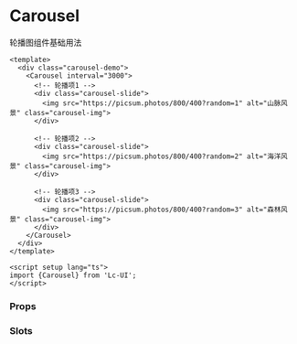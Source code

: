 # Carousel

轮播图组件基础用法

```vue
<template>
  <div class="carousel-demo">
    <Carousel interval="3000">
      <!-- 轮播项1 -->
      <div class="carousel-slide">
        <img src="https://picsum.photos/800/400?random=1" alt="山脉风景" class="carousel-img">
      </div>
      
      <!-- 轮播项2 -->
      <div class="carousel-slide">
        <img src="https://picsum.photos/800/400?random=2" alt="海洋风景" class="carousel-img">
      </div>
      
      <!-- 轮播项3 -->
      <div class="carousel-slide">
        <img src="https://picsum.photos/800/400?random=3" alt="森林风景" class="carousel-img">
      </div>
    </Carousel>
  </div>
</template>

<script setup lang="ts">
import {Carousel} from 'Lc-UI';
</script>
```
<style>
/* 确保轮播图样式在Markdown环境中生效 */
.carousel-demo {
  margin: 20px auto;
  max-width: 800px;
}

/* 轮播项必须设置的样式（关键） */
.carousel-slide {
  width: 100%;
  height: 100%;
}

/* 轮播图片样式 */
.carousel-img {
  width: 100%;
  height: 100%;
  object-fit: cover; /* 保持图片比例并充满容器 */
  display: block; /* 去除图片底部间隙 */
}

/* 引入轮播组件的核心样式（确保在Markdown中生效） */
.carousel {
  position: relative;
  width: 100%;
  max-width: 800px;
  margin: 0 auto;
  overflow: hidden;
  border-radius: 8px;
}

.carousel-inner {
  width: 100%;
  height: 400px;
}

.slides {
  display: flex;
  height: 100%;
  transition: transform 0.5s ease;
}

.slides > * {
  flex: 0 0 100%;
  height: 100%;
}

.prev-btn, .next-btn {
  position: absolute;
  top: 50%;
  transform: translateY(-50%);
  width: 40px;
  height: 40px;
  background-color: rgba(0, 0, 0, 0.3);
  color: white;
  border: none;
  font-size: 20px;
  cursor: pointer;
  z-index: 10;
  transition: background-color 0.3s;
}

.prev-btn { left: 10px; }
.next-btn { right: 10px; }

.indicators {
  position: absolute;
  bottom: 15px;
  left: 0;
  right: 0;
  display: flex;
  justify-content: center;
  gap: 8px;
}

.indicators span {
  width: 10px;
  height: 10px;
  border-radius: 50%;
  background-color: rgba(255, 255, 255, 0.5);
  cursor: pointer;
  transition: all 0.3s;
}

.indicators span.active {
  background-color: white;
  width: 30px;
  border-radius: 5px;
}
</style>
    


### Props

<API id="Carousel" type="props"></API>

### Slots

<API id="Carousel" type="slots"></API>